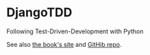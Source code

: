 DjangoTDD
=========

Following Test-Driven-Development with Python

See also [the book's site](http://www.obeythetestinggoat.com/) and [GitHib repo](https://github.com/hjwp/book-example).
